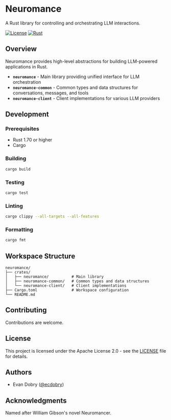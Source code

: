 # Neuromance

A Rust library for controlling and orchestrating LLM interactions.

[![License](https://img.shields.io/badge/license-Apache%202.0-blue.svg)](LICENSE)
[![Rust](https://img.shields.io/badge/rust-1.70%2B-orange.svg)](https://www.rust-lang.org)

## Overview

Neuromance provides high-level abstractions for building LLM-powered applications in Rust.

- **`neuromance`** - Main library providing unified interface for LLM orchestration
- **`neuromance-common`** - Common types and data structures for conversations, messages, and tools
- **`neuromance-client`** - Client implementations for various LLM providers

## Development

### Prerequisites

- Rust 1.70 or higher
- Cargo

### Building

```bash
cargo build
```

### Testing

```bash
cargo test
```

### Linting

```bash
cargo clippy --all-targets --all-features
```

### Formatting

```bash
cargo fmt
```

## Workspace Structure

```
neuromance/
├── crates/
│   ├── neuromance/          # Main library
│   ├── neuromance-common/   # Common types and data structures
│   └── neuromance-client/   # Client implementations
├── Cargo.toml               # Workspace configuration
└── README.md
```

## Contributing

Contributions are welcome.

## License

This project is licensed under the Apache License 2.0 - see the [LICENSE](LICENSE) file for details.

## Authors

- Evan Dobry ([@ecdobry](https://github.com/ecdobry))

## Acknowledgments

Named after William Gibson's novel Neuromancer. 

